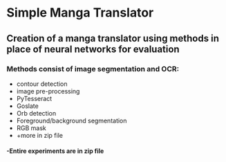 # Simple Manga Translator

##  Creation of a manga translator using methods in place of neural networks for evaluation
### Methods consist of image segmentation and OCR: <br>
  - contour detection <br>
  - image pre-processing <br>
  - PyTesseract <br>
  - Goslate <br>
  - Orb detection <br>
  - Foreground/background segmentation <br>
  - RGB mask <br>
  - +more in zip file <br>
#### -Entire experiments are in zip file
